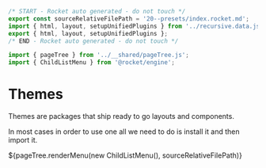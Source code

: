 ```js server
/* START - Rocket auto generated - do not touch */
export const sourceRelativeFilePath = '20--presets/index.rocket.md';
import { html, layout, setupUnifiedPlugins } from '../recursive.data.js';
export { html, layout, setupUnifiedPlugins };
/* END - Rocket auto generated - do not touch */

import { pageTree } from '../__shared/pageTree.js';
import { ChildListMenu } from '@rocket/engine';
```

# Themes

Themes are packages that ship ready to go layouts and components.

In most cases in order to use one all we need to do is install it and then import it.

<div>${pageTree.renderMenu(new ChildListMenu(), sourceRelativeFilePath)}</div>
